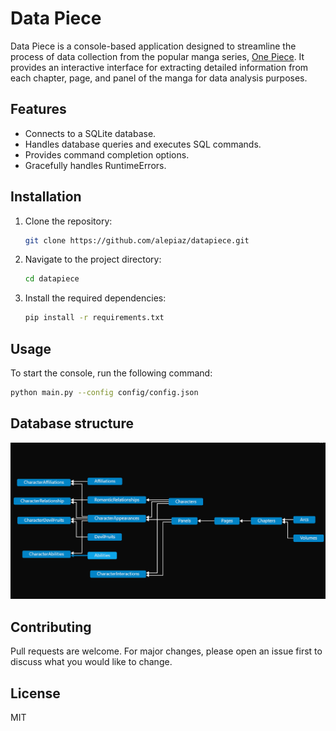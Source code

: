 # Data Piece

Data Piece is a console-based application designed to streamline the process of data collection from the popular manga series, [One Piece](https://en.wikipedia.org/wiki/One_Piece). It provides an interactive interface for extracting detailed information from each chapter, page, and panel of the manga for data analysis purposes.

## Features

- Connects to a SQLite database.
- Handles database queries and executes SQL commands.
- Provides command completion options.
- Gracefully handles RuntimeErrors.

## Installation

1. Clone the repository:
    ```bash
    git clone https://github.com/alepiaz/datapiece.git
    ```
2. Navigate to the project directory:
    ```bash
    cd datapiece
    ```
3. Install the required dependencies:
    ```bash
    pip install -r requirements.txt
    ```

## Usage

To start the console, run the following command:
```bash
python main.py --config config/config.json
```

## Database structure
![ERM](src/erd.png?raw=True)


## Contributing

Pull requests are welcome. For major changes, please open an issue first to discuss what you would like to change.

## License

MIT

